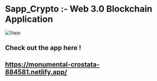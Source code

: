 # Sapp_Crypto :- Web 3.0 Blockchain Application

![Sapp](https://user-images.githubusercontent.com/88798351/190914412-f13fbf5e-1657-43a3-b918-ca4ce401f47c.png)


## Check out the app here !
## https://monumental-crostata-884581.netlify.app/
